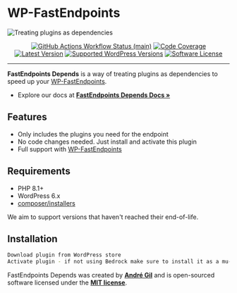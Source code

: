 # WP-FastEndpoints

<img src="https://raw.githubusercontent.com/matapatos/wp-fastendpoints-depends/main/docs/images/wp-fastendpoints-depends-wallpaper.png" alt="Treating plugins as dependencies">
<p align="center">
    <a href="https://github.com/matapatos/wp-fastendpoints-depends/actions"><img alt="GitHub Actions Workflow Status (main)" src="https://img.shields.io/github/actions/workflow/status/matapatos/wp-fastendpoints-depends/tests.yml"></a>
    <a href="https://codecov.io/gh/matapatos/wp-fastendpoints-depends" ><img alt="Code Coverage" src="https://codecov.io/gh/matapatos/wp-fastendpoints-depends/graph/badge.svg?token=8N7N9NMGLG"/></a>
    <a href="https://packagist.org/packages/matapatos/wp-fastendpoints"><img alt="Latest Version" src="https://img.shields.io/packagist/v/matapatos/wp-fastendpoints"></a>
    <a href="https://packagist.org/packages/matapatos/wp-fastendpoints"><img alt="Supported WordPress Versions" src="https://img.shields.io/badge/6.x-versions?logo=wordpress&label=versions"></a>
    <a href="https://opensource.org/licenses/MIT"><img alt="Software License" src="https://img.shields.io/badge/MIT"></a>
</p>

------
**FastEndpoints Depends** is a way of treating plugins as dependencies to speed up your [WP-FastEndpoints](https://github.com/matapatos/wp-fastendpoints).

- Explore our docs at **[FastEndpoints Depends Docs »](https://matapatos.github.io/wp-fastendpoints/advanced-user-guide/plugins-as-dependencies/)**

## Features

- Only includes the plugins you need for the endpoint
- No code changes needed. Just install and activate this plugin
- Full support with [WP-FastEndpoints](https://github.com/matapatos/wp-fastendpoints)

## Requirements

- PHP 8.1+
- WordPress 6.x
- [composer/installers](https://packagist.org/packages/composer/installers)

We aim to support versions that haven't reached their end-of-life.

## Installation

```bash
Download plugin from WordPress store
Activate plugin - if not using Bedrock make sure to install it as a mu-plugin [mu-plugin](LINK HERE)
```

FastEndpoints Depends was created by **[André Gil](https://www.linkedin.com/in/andre-gil/)** and is open-sourced software licensed under the **[MIT license](https://opensource.org/licenses/MIT)**.
